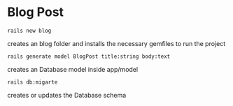 # Blog Post

```
rails new blog
```
creates an blog folder and installs the necessary gemfiles to run the project

```
rails generate model BlogPost title:string body:text
```
creates an Database model inside app/model

```
rails db:migarte
```
creates or updates the Database schema

